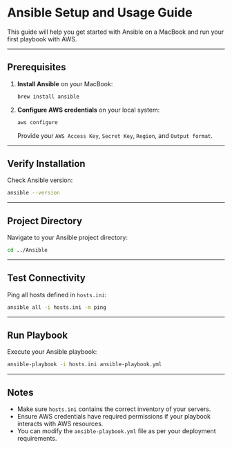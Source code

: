 
# Ansible Setup and Usage Guide

This guide will help you get started with Ansible on a MacBook and run your first playbook with AWS.

---

## Prerequisites

1. **Install Ansible** on your MacBook:
   ```bash
   brew install ansible
   ```

2. **Configure AWS credentials** on your local system:
   ```bash
   aws configure
   ```
   Provide your `AWS Access Key`, `Secret Key`, `Region`, and `Output format`.

---

## Verify Installation

Check Ansible version:
```bash
ansible --version
```

---

## Project Directory

Navigate to your Ansible project directory:
```bash
cd ../Ansible 
```

---

## Test Connectivity

Ping all hosts defined in `hosts.ini`:
```bash
ansible all -i hosts.ini -m ping
```

---

## Run Playbook

Execute your Ansible playbook:
```bash
ansible-playbook -i hosts.ini ansible-playbook.yml
```

---

## Notes

- Make sure `hosts.ini` contains the correct inventory of your servers.
- Ensure AWS credentials have required permissions if your playbook interacts with AWS resources.
- You can modify the `ansible-playbook.yml` file as per your deployment requirements.
